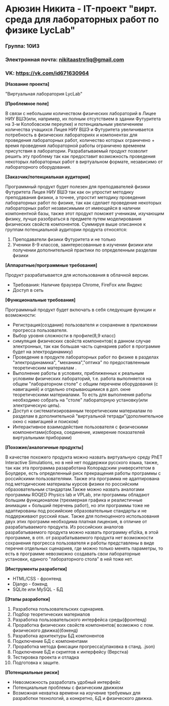 # Арюзин Никита - IT-проект "вирт. среда для лабораторных работ по физике LycLab"
### Группа: 10И3
###  Электронная почта: nikitaastro1iq@gmail.com
###  VK: https://vk.com/id671630964

**[Название проекта]**

"Виртуальная лаборатория LycLab"

**[Проблемное поле]**

В связи с небольшим количеством физических лабораторий в Лицее НИУ ВШЭ(или, например, их полным отсутствием в здании Футуритета на 3-м Колобовском переулке)
и потенциальным увеличением количества учащихся Лицея НИУ ВШЭ и Футуритета увеличивается потребность в физических лабораториях и
компонентах для проведения лабораторных работ, количество которых ограничено + время проведения лабораторной работы ограничено временем присутствия в лаборатории. Разрабатываемый продукт позволит решить эту проблему так как предоставит возможность проведения некоторых лабораторных работ
в виртуальном формате, независимо от лабораторного оборудования.


**[Заказчик/потенциальная аудитория]**

Программный продукт будет полезен для преподавателей физики Футуритета Лицея НИУ ВШЭ так как он 
упростит методику преподавания физики, а точнее, упростит методику проведения лабораторных работ по физике,
так как сделает проведение некоторых лабораторных работ независимыми от имеющейся в наличии компонентной базы,
также этот продукт поможет ученикам, изучающим физику, лучше разобраться в предмете путем моделирования физических
свойств компонентов. Суммируя выше описанное к группам потенциальной аудитории продукта относятся:
1. Преподаватели физики Футуритета и не только
2. Ученики 8-9 классов, заинтересованные в изучении физики или получении дополнительной практики по определенным разделам физики

**[Аппаратные/программные требования]**

Продукт разрабатывается для использования в облачной версии.
* Требования: Наличие браузера Chrome, FireFox или Яндекс
* Доступ в сеть

**[Функциональные требования]**

Программный продукт будет включать в себя следующие функции и возможности:
* Регистрация(создание) пользователя и сохранение в приложении прогресса пользователя.
* Выбор уровня сложности в профиле(8,9 класс)
* симуляция физических свойств компонентов( в данном случае электронных, так как большая часть сценариев работ в программе будет на электродинамику)
* Проведение в продукте лабораторных работ по физике в разделах "электродинамика", "механика","оптика" по предоставленным теоретическим материалам . 
* Выполнение работы в условиях, приближенных к реальным условиям физических лабораторий, т.е. работа выполняется на общем "лабораторном столе" с общим перечнем оборудования (с навигацией) и отдельно открывающимися в доп. окне теоретическими материалами. То есть для выполнения работы необходимо собрать на "столе" лабораторную установку(или электрическую цепь).
* Доступ к систематизированным теоретическим материалам по разделам в дополнительной "виртуальной тетради"(дополнительное окно с навигацией и поиском)
* Интерактивное взаимодействие пользователя с физическими компонентами(сборка, соединение, измерение показателей виртуальными приборами)

**[Похожие/аналогичные продукты]**

В качестве похожего продукта можно назвать виртуальную среду PhET Interactive Simulations, но в ней нет поддержки русского языка, также, так как эта программа разаработана
Колорадским университетом в Боулдере, есть определенный риск прекращения работы программы с российскими пользователями. Также эта программа не адаптирована под методические
материалы курсов физики по российским образовательным стандартам.Также можно назвать аналогами программы ROQED Physics lab и VPLab, эти программы обладают большим функционалом (трехмерная графика и реалистичные анимации + больший перечень работ), но эти программы тоже не адаптированы под росиийские образовательные стандарты и не поддерживают русский язык. Также для полноценного использования двух этих программ необходима платная лицензия, в отличие от разрабатываемого продукта. Из российских аналогов разрабатываемого продукта можно назвать программу efizika, в этой программе, в отл. от разрабатываемого продукта нет возможности сохранения прогресса пользователя и работы представлены в виде перечня отдельных сценариев, где можно только менять параметры, то есть в программе невозможно создавать свои лабораторные установки, единого "лабораторного стола" в ней тоже нет.

**[Инструменты разработки]**

* HTML/CSS - фронтенд
* Django - бэкенд
* SQLite или MySQL - БД

**[Этапы разработки]**
1. Разработка пользовательских сценариев.
2. Подбор теоретических материалов
3. Разработка пользовательского интерфейса среды(фронтенд)
4. Проработка физических свойств компонентов( возможно с пом. физического движка)(бэкенд)
5. Разработка архитектуры БД компонентов
6. Подключение БД с компонентами
7. Проработка метода фиксации прогресса(упаковка в станд. .json)
8. Подключение БД и скриптов к интерфейсу (Верстка)
9. Тестировка проекта и отладка
10. Подготовка к защите.

**[Потенциальные риски]**
* Невозможность разработать удобный интерфейс
* Потенциальные проблемы с физическим движком
* Возможная нехватка времени на изучение требуемых для разработки технологий, а конкретно, БД и физического движка.


